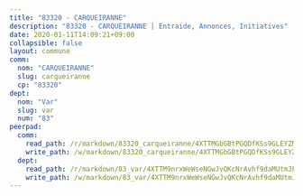 ```yaml
---
title: "83320 - CARQUEIRANNE"
description: "83320 - CARQUEIRANNE | Entraide, Annonces, Initiatives"
date: 2020-01-11T14:09:21+09:00
collapsible: false
layout: commune
comm:
  nom: "CARQUEIRANNE"
  slug: carqueiranne
  cp: "83320"
dept:
  nom: "Var"
  slug: var
  num: "83"
peerpad:
  comm:
    read_path: /r/markdown/83320_carqueiranne/4XTTMGbGBtPGQDfKSs9GLEYZMdwoAj42zdEUi7iczBLQrb2py
    write_path: /w/markdown/83320_carqueiranne/4XTTMGbGBtPGQDfKSs9GLEYZMdwoAj42zdEUi7iczBLQrb2py-K3TgV6myLfcQGbyZJXjfHM2Cm1PtmuDDKdKeGEMG8Qz86Eeh2oQmJ51qvJPt63QwyyiLZsEg2nrBNtYrQoX5ugndRoJLHSJLL81uj1TYuick2QxoHgjjTwwAXRgBCUS2k2uRmaUZ
  dept:
    read_path: /r/markdown/83_var/4XTTM9nrxWeWseNGwJvQKcNrAvhf9daMUtmJFyuTCRVRxiQhJ
    write_path: /w/markdown/83_var/4XTTM9nrxWeWseNGwJvQKcNrAvhf9daMUtmJFyuTCRVRxiQhJ-K3TgTkbV5EeE5ztheh8tn4MGBxq8r8BVQdiSVrn3rAQKUfBUzy1SpnL7kiXYD24VhE1ooCba4S1a12268DXaVL5Dh1W3oDQu8Yj58kjUk3PAVaf4GwZWkisJBFW5Z6TWnf5Ads7a
---
```



